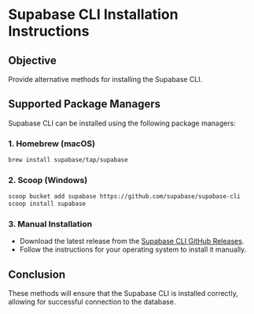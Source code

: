 # Supabase CLI Installation Instructions

## Objective
Provide alternative methods for installing the Supabase CLI.

## Supported Package Managers
Supabase CLI can be installed using the following package managers:

### 1. Homebrew (macOS)
```bash
brew install supabase/tap/supabase
```

### 2. Scoop (Windows)
```bash
scoop bucket add supabase https://github.com/supabase/supabase-cli
scoop install supabase
```

### 3. Manual Installation
- Download the latest release from the [Supabase CLI GitHub Releases](https://github.com/supabase/cli/releases).
- Follow the instructions for your operating system to install it manually.

## Conclusion
These methods will ensure that the Supabase CLI is installed correctly, allowing for successful connection to the database.
